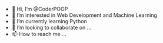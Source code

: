 - 👋 Hi, I’m @CoderPOOP
- 👀 I’m interested in Web Development and Machine Learning
- 🌱 I’m currently learning Python
- 💞️ I’m looking to collaborate on ...
- 📫 How to reach me ...

<!---
CoderPOOP/CoderPOOP is a ✨ special ✨ repository because its `README.md` (this file) appears on your GitHub profile.
You can click the Preview link to take a look at your changes.
--->
